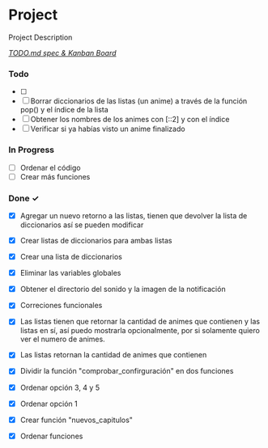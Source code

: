 # Project

Project Description

<em>[TODO.md spec & Kanban Board](https://bit.ly/3fCwKfM)</em>

### Todo

- [ ]   
- [ ] Borrar diccionarios de las listas (un anime) a través de la función pop() y el índice de la lista  
- [ ] Obtener los nombres de los animes con [::2] y con el índice  
- [ ] Verificar si ya habías visto un anime finalizado  

### In Progress

- [ ] Ordenar el código  
- [ ] Crear más funciones  

### Done ✓

- [x] Agregar un nuevo retorno a las listas, tienen que devolver la lista de diccionarios así se pueden modificar  
- [x] Crear listas de diccionarios para ambas listas  
- [x] Crear una lista de diccionarios  
- [x] Eliminar las variables globales  
- [x] Obtener el directorio del sonido y la imagen de la notificación  
- [x] Correciones funcionales  
- [x] Las listas tienen que retornar la cantidad de animes que contienen y las listas en sí, así puedo mostrarla opcionalmente, por si solamente quiero ver el numero de animes.  
- [x] Las listas retornan la cantidad de animes que contienen  
- [x] Dividir la función "comprobar_confirguración" en dos funciones  
- [x] Ordenar opción 3, 4 y 5  
- [x] Ordenar opción 1  
- [x] Crear función "nuevos_capitulos"  
- [x] Ordenar funciones  

